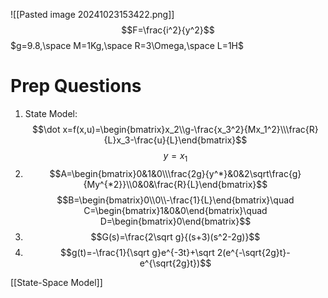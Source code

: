 ![[Pasted image 20241023153422.png]]
$$F=\frac{i^2}{y^2}$$
$g=9.8,\space M=1Kg,\space R=3\Omega,\space L=1H$
# Prep Questions
1. State Model: $$\dot x=f(x,u)=\begin{bmatrix}x_2\\g-\frac{x_3^2}{Mx_1^2}\\\frac{R}{L}x_3-\frac{u}{L}\end{bmatrix}$$$$y=x_1$$
2. $$A=\begin{bmatrix}0&1&0\\\frac{2g}{y^*}&0&2\sqrt\frac{g}{My^{*2}}\\0&0&\frac{R}{L}\end{bmatrix}$$$$B=\begin{bmatrix}0\\0\\-\frac{1}{L}\end{bmatrix}\quad C=\begin{bmatrix}1&0&0\end{bmatrix}\quad D=\begin{bmatrix}0\end{bmatrix}$$
3. $$G(s)=\frac{2\sqrt g}{(s+3)(s^2-2g)}$$
4. $$g(t)=-\frac{1}{\sqrt g}e^{-3t}+\sqrt 2(e^{-\sqrt{2g}t}-e^{\sqrt{2g}t})$$

[[State-Space Model]]